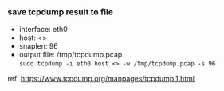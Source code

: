 ### save tcpdump result to file  
- interface: eth0
- host: <>
- snaplen: 96
- output file: /tmp/tcpdump.pcap  
`sudo tcpdump -i eth0 host <> -w /tmp/tcpdump.pcap -s 96`

ref: https://www.tcpdump.org/manpages/tcpdump.1.html